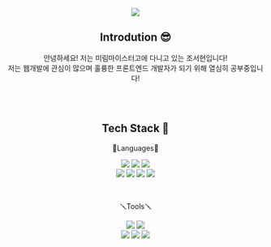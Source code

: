 <p align=center>
 <img src="https://capsule-render.vercel.app/api?type=waving&color=auto&height=200&section=header&text=Hi!%20I'm%20Seohyun&fontSize=90" />
</p>
<div align="center">
 
## Introdution 😎
안녕하세요! 저는 미림마이스터고에 다니고 있는 조서현입니다! <br>
저는 웹개발에 관심이 많으며 훌륭한 프론트엔드 개발자가 되기 위해 열심히 공부중입니다!

<br><br>

## Tech Stack 📖
<p align="center">🧸Languages🧸</p>
<p align="center">
  <img src="https://img.shields.io/badge/HTML5-E34F26?style=flat&logo=HTML5&logoColor=white" />
  <img src="https://img.shields.io/badge/JavaScript-F7DF1E?style=flat&logo=JavaScript&logoColor=white" />
  <img src="https://img.shields.io/badge/CSS3-1572B6?style=flat&logo=CSS3&logoColor=white" /> <br>
  <img src="https://img.shields.io/badge/python-3776AB?style=flat&logo=python&logoColor=white" />
  <img src="https://img.shields.io/badge/java-007396?style=flat&logo=java&logoColor=white" />
  <img src="https://img.shields.io/badge/c-A8B9CC?style=flat&logo=c&logoColor=white" />
  <img src="https://img.shields.io/badge/kotlin-7F52FF?style=flat&logo=kotlin&logoColor=white" />
</p><br>
<p align="center">🪛Tools🪛</p>
<p align="center">
  <img src="https://img.shields.io/badge/intelliJ IDEA-000000?style=flat&logo=intelliJ IDEA&logoColor=white" />
  <img src="https://img.shields.io/badge/Visual Studio Code-007ACC?style=flat&logo=Visual Studio Code&logoColor=white" /> <br>
  <img src="https://img.shields.io/badge/Visual Studio-5C2D91?style=flat&logo=Visual Studio&logoColor=white" />
  <img src="https://img.shields.io/badge/PyCharm-000000?style=flat&logo=PyCharm&logoColor=white" />
  <img src="https://img.shields.io/badge/Android Studio-3DDC84?style=flat&logo=Android Studio&logoColor=white" />
</p>
<br><br><br>
<!-- <p align="center">
 <img src="https://github-readme-stats.vercel.app/api/top-langs/?username=csh1203&layout=compact"><br><br>
</p> -->
</div>

